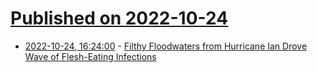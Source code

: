 # [Published on 2022-10-24](index.md)

* [2022-10-24, 16:24:00](https://soylentnews.org/article.pl?sid=22/10/23/1835259&from=rss) - [Filthy Floodwaters from Hurricane Ian Drove Wave of Flesh-Eating Infections](https://soylentnews.org/article.pl?sid=22/10/23/1835259&from=rss)
